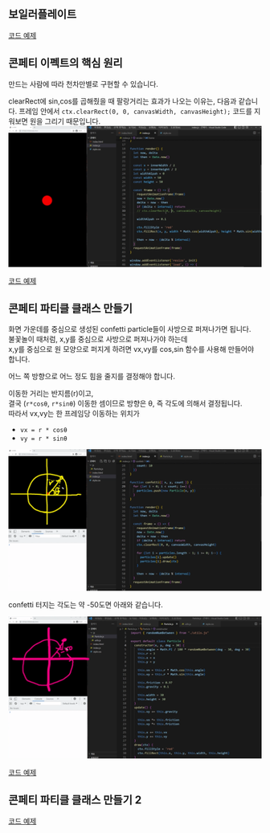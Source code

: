 ## 보일러플레이트

[코드 예제](../boilerplate/)

## 콘페티 이펙트의 핵심 원리

만드는 사람에 따라 천차만별로 구현할 수 있습니다.

clearRect에 sin,cos를 곱해줬을 때 팔랑거리는 효과가 나오는 이유는, 다음과 같습니다.
프레임 안에서 `ctx.clearRect(0, 0, canvasWidth, canvasHeight);` 코드를 지워보면 원을 그리기 때문입니다.
![Alt text](image.png)

[코드 예제](../the-core-principle-of-confetti-effect/)

## 콘페티 파티클 클래스 만들기

화면 가운데를 중심으로 생성된 confetti particle들이 사방으로 퍼져나가면 됩니다.<br>
불꽃놀이 때처럼, x,y를 중심으로 사방으로 퍼져나가야 하는데<br>
x,y를 중심으로 원 모양으로 퍼지게 하려면 vx,vy를 cos,sin 함수를 사용해 만들어야 합니다.

어느 쪽 방향으로 어느 정도 힘을 줄지를 결정해야 합니다.

이동한 거리는 반지름(r)이고,<br>
결국 (`r*cosθ`, `r*sinθ`) 이동한 셈이므로 방향은 θ, 즉 각도에 의해서 결정됩니다.<br>
따라서 vx,vy는 한 프레임당 이동하는 위치가

- `vx = r * cosθ`
- `vy = r * sinθ`

![Alt text](image-1.png)

confetti 터지는 각도는 약 -50도면 아래와 같습니다.

![Alt text](image-2.png)

[코드 예제](../implement-confetti-particles-class/)

## 콘페티 파티클 클래스 만들기 2

[코드 예제](../implement-confetti-particles-class-2/)
